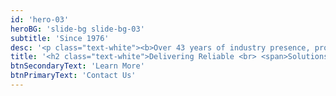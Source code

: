 ```yaml
---
id: 'hero-03'
heroBG: 'slide-bg slide-bg-03'
subtitle: 'Since 1976'
desc: '<p class="text-white"><b>Over 43 years of industry presence, providing a deep understanding of civil, electrical, and oil & gas projects.</b></p>'
title: '<h2 class="text-white">Delivering Reliable <br> <span>Solutions</span></h2>'
btnSecondaryText: 'Learn More'
btnPrimaryText: 'Contact Us'
---
```

